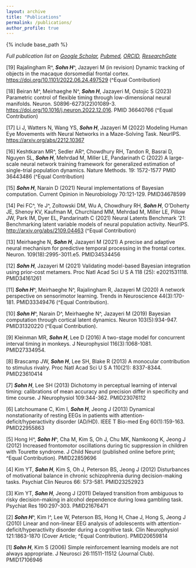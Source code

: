 ```yaml
---
layout: archive
title: "Publications"
permalink: /publications/
author_profile: true
---
```


{% include base_path %}

_Full publication list on [Google Scholar](https://scholar.google.com/citations?user=1TWKOoIAAAAJ&hl=en), [Pubmed](https://pubmed.ncbi.nlm.nih.gov/?term=hansem+sohn), [ORCID](https://orcid.org/0000-0001-8593-7473), [ResearchGate](https://www.researchgate.net/profile/Hansem-Sohn)_

[19] Rajalingham R^, <em>__Sohn H__</em>^, Jazayeri M (in revision) Dynamic tracking of objects in the macaque dorsomedial frontal cortex. https://doi.org/10.1101/2022.06.24.497529 (^Equal Contribution)

[18] Beiran M^, Meirhaeghe N^, <em>__Sohn H__</em>, Jazayeri M, Ostojic S (2023) Parametric control of flexible timing through low-dimensional neural manifolds. Neuron. S0896-6273(22)01089-3. https://doi.org/10.1016/j.neuron.2022.12.016. PMID 36640766 (^Equal Contribution)

[17] Li J, Watters N, Wang YS, <em>__Sohn H__</em>, Jazayeri M (2022) Modeling Human Eye Movements with Neural Networks in a Maze-Solving Task. NeurIPS. https://arxiv.org/abs/2212.10367

[16] Keshtkaran MR^, Sedler AR^, Chowdhury RH, Tandon R, Basrai D, Nguyen SL, <em>__Sohn H__</em>, Mehrdad M, Miller LE, Pandarinath C (2022) A large-scale neural network training framework for generalized estimation of single-trial population dynamics. Nature Methods. 19: 1572-1577 PMID 36443486 (^Equal Contribution)

[15] <em>__Sohn H__</em>, Narain D (2021) Neural implementations of Bayesian computation. Current Opinion in Neurobiology 70:121-129. PMID34678599

[14] Pei FC^, Ye J^, Zoltowski DM, Wu A, Chowdhury RH, <em>__Sohn H__</em>, O’Doherty JE, Shenoy KV, Kaufman M, Churchland MM, Mehrdad M, Miller LE, Pillow JW, Park IM, Dyer EL, Pandarinath C (2021) Neural Latents Benchmark ’21: Benchmarking latent variable models of neural population activity. NeurIPS. http://arxiv.org/abs/2109.04463 (^Equal Contribution)

[13] Meirhaeghe N, <em>__Sohn H__</em>, Jazayeri M (2021) A precise and adaptive neural mechanism for predictive temporal processing in the frontal cortex. Neuron. 109(18):2995-3011.e5. PMID34534456

[12] <em>__Sohn H__</em>, Jazayeri M (2021) Validating model-based Bayesian integration using prior-cost metamers. Proc Natl Acad Sci U S A 118 (25): e2021531118. PMID34161261

[11] <em>__Sohn H__</em>^, Meirhaeghe N^, Rajalingham R, Jazayeri M (2020) A network perspective on sensorimotor learning. Trends in Neuroscience 44(3):170-181. PMID33349476 (^Equal Contribution).

[10] <em>__Sohn H__</em>^, Narain D^, Meirhaeghe N^, Jazayeri M (2019) Bayesian computation through cortical latent dynamics. Neuron 103(5):934-947. PMID31320220 (^Equal Contribution).

[9] Kleinman MR, <em>__Sohn H__</em>, Lee D (2016) A two-stage model for concurrent interval timing in monkeys. J Neurophysiol 116(3):1068-1081. PMID27334954.

[8] Brascamp JW, <em>__Sohn H__</em>, Lee SH, Blake R (2013) A monocular contribution to stimulus rivalry. Proc Natl Acad Sci U S A 110(21): 8337-8344. PMID23610414

[7] <em>__Sohn H__</em>, Lee SH (2013) Dichotomy in perceptual learning of interval timing: calibrations of mean accuracy and precision differ in specificity and time course. J Neurophysiol 109:344-362. PMID23076112

[6] Latchoumane C, Kim I, <em>__Sohn H__</em>, Jeong J (2013) Dynamical nonstationarity of resting EEGs in patients with attention-deficit/hyperactivity disorder (AD/HD). IEEE T Bio-med Eng 60(1):159-163. PMID22955863

[5] Hong H^, <em>__Sohn H__</em>^, Cha M, Kim S, Oh J, Chu MK, Namkoong K, Jeong J (2012) Increased frontomotor oscillations during tic suppression in children with Tourette syndrome. J Child Neurol (published online before print; ^Equal Contribution). PMID22859696

[4] Kim YT, <em>__Sohn H__</em>, Kim S, Oh J, Peterson BS, Jeong J (2012) Disturbances of motivational balance in chronic schizophrenia during decision-making tasks. Psychiat Clin Neuros 66: 573-581. PMID23252923

[3] Kim YT, <em>__Sohn H__</em>, Jeong J (2011) Delayed transition from ambiguous to risky decision-making in alcohol dependence during Iowa gambling task. Psychiat Res 190:297-303. PMID21676471

[2] <em>__Sohn H__</em>^, Kim I^, Lee W, Peterson BS, Hong H, Chae J, Hong S, Jeong J (2010) Linear and non-linear EEG analysis of adolescents with attention-deficit/hyperactivity disorder during a cognitive task. Clin Neurophysiol 121:1863-1870 (Cover Article; ^Equal Contribution). PMID20659814

[1] <em>__Sohn H__</em>, Kim S (2006) Simple reinforcement learning models are not always appropriate. J Neurosci 26:11511-11512 (Journal Club). PMID17106946
